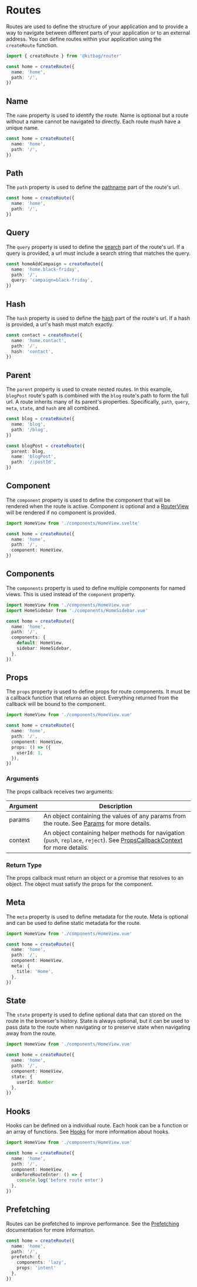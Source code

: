 # Routes
Routes are used to define the structure of your application and to provide a way to navigate between different parts of your application or to an external address. You can define routes within your application using the `createRoute` function.

```ts
import { createRoute } from '@kitbag/router'

const home = createRoute({
  name: 'home',
  path: '/',
})
```

## Name
The `name` property is used to identify the route. Name is optional but a route without a name cannot be navigated to directly. Each route mush have a unique name.

```ts {2}
const home = createRoute({
  name: 'home',
  path: '/',
})
```

## Path
The `path` property is used to define the [pathname](https://developer.mozilla.org/en-US/docs/Web/API/URL/pathname) part of the route's url.

```ts {3}
const home = createRoute({
  name: 'home',
  path: '/',
})
```

## Query
The `query` property is used to define the [search](https://developer.mozilla.org/en-US/docs/Web/API/URL/search) part of the route's url. If a query is provided, a url must include a search string that matches the query.

```ts {4}
const homeAddCampaign = createRoute({
  name: 'home.black-friday',
  path: '/',
  query: 'campaign=black-friday',
})
```

## Hash
The `hash` property is used to define the [hash](https://developer.mozilla.org/en-US/docs/Web/API/URL/hash) part of the route's url. If a hash is provided, a url's hash must match exactly.

```ts {4}
const contact = createRoute({
  name: 'home.contact',
  path: '/',
  hash: 'contact',
})
```

## Parent
The `parent` property is used to create nested routes. In this example, `blogPost` route's path is combined with the `blog` route's path to form the full url. A route inherits many of its parent's properties. Specifically, `path`, `query`, `meta`, `state`, and `hash` are all combined.

```ts {7}
const blog = createRoute({
  name: 'blog',
  path: '/blog',
})

const blogPost = createRoute({
  parent: blog,
  name: 'blogPost',
  path: '/:postId',
})
```

## Component
The `component` property is used to define the component that will be rendered when the route is active. Component is optional and a [RouterView](/components/router-view) will be rendered if no component is provided.

```ts {6}
import HomeView from './components/HomeView.svelte'

const home = createRoute({
  name: 'home',
  path: '/',
  component: HomeView,
})
```

## Components
The `components` property is used to define multiple components for named views. This is used instead of the `component` property.

```ts {7-10}
import HomeView from './components/HomeView.vue'
import HomeSidebar from './components/HomeSidebar.vue'

const home = createRoute({
  name: 'home',
  path: '/',
  components: {
    default: HomeView,
    sidebar: HomeSidebar,
  },
})
```

## Props
The `props` property is used to define props for route components. It must be a callback function that returns an object. Everything returned from the callback will be bound to the component.

```ts {7-9}
import HomeView from './components/HomeView.vue'

const home = createRoute({
  name: 'home',
  path: '/',
  component: HomeView,
  props: () => ({
    userId: 1,
  }),
})
```

### Arguments
The props callback receives two arguments:

| Argument | Description |
| -------- | ----------- |
| params | An object containing the values of any params from the route. See [Params](/core-concepts/params) for more details. |
| context | An object containing helper methods for navigation (`push`, `replace`, `reject`). See [PropsCallbackContext](/api/types/PropsCallbackContext) for more details. |

### Return Type
The props callback must return an object or a promise that resolves to an object. The object must satisfy the props for the component.

## Meta
The `meta` property is used to define metadata for the route. Meta is optional and can be used to define static metadata for the route.

```ts {7-9}
import HomeView from './components/HomeView.vue'

const home = createRoute({
  name: 'home',
  path: '/',
  component: HomeView,
  meta: {
    title: 'Home',
  },
})
```

## State
The `state` property is used to define optional data that can stored on the route in the browser's history. State is always optional, but it can be used to pass data to the route when navigating or to preserve state when navigating away from the route.

```ts {7-11}
import HomeView from './components/HomeView.vue'

const home = createRoute({
  name: 'home',
  path: '/',
  component: HomeView,
  state: {
    userId: Number
  },
})
```

## Hooks
Hooks can be defined on a individual route. Each hook can be a function or an array of functions. See [Hooks](/advanced-concepts/hooks) for more information about hooks.

```ts {7-9}
import HomeView from './components/HomeView.vue'

const home = createRoute({
  name: 'home',
  path: '/',
  component: HomeView,
  onBeforeRouteEnter: () => {
    console.log('before route enter')
  },
})
```

## Prefetching
Routes can be prefetched to improve performance. See the [Prefetching](/advanced-concepts/prefetching) documentation for more information.

```ts
const home = createRoute({
  name: 'home',
  path: '/',
  prefetch: {
    components: 'lazy',
    props: 'intent'
  },
})
```
